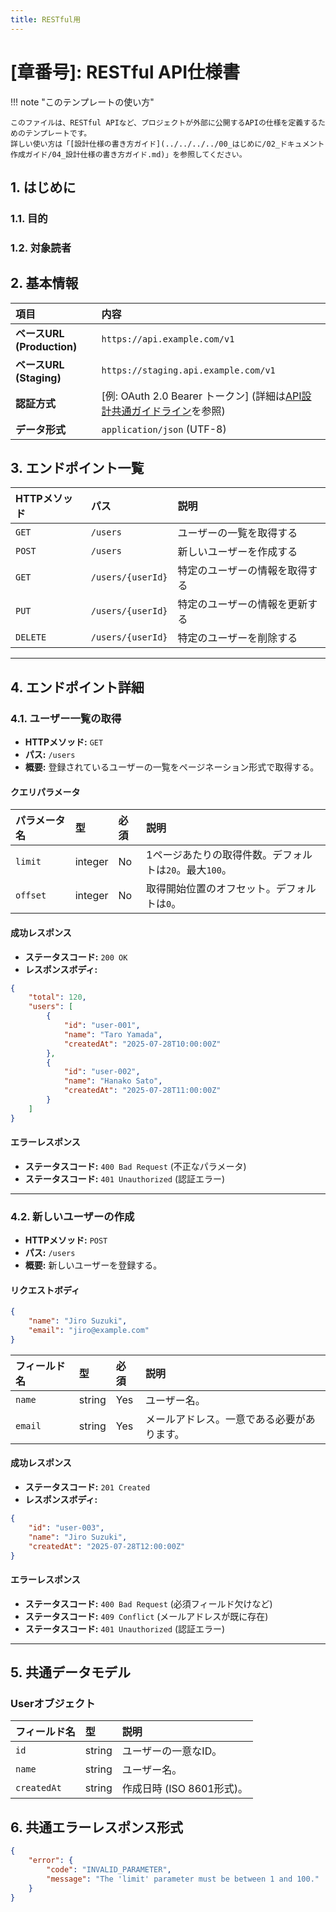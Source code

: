 ```yaml
---
title: RESTful用
---
```


# [章番号]: RESTful API仕様書

!!! note "このテンプレートの使い方"

    このファイルは、RESTful APIなど、プロジェクトが外部に公開するAPIの仕様を定義するためのテンプレートです。
    詳しい使い方は「[設計仕様の書き方ガイド](../../../../00_はじめに/02_ドキュメント作成ガイド/04_設計仕様の書き方ガイド.md)」を参照してください。

## 1. はじめに

### 1.1. 目的

<!-- このAPIが提供する機能と、その目的を簡潔に記述します。 -->

### 1.2. 対象読者

<!-- このAPI仕様書を読むことが想定される読者をリストアップします。（例: フロントエンド開発者、外部サービス開発者など） -->

## 2. 基本情報

| 項目                       | 内容                                                                                                                |
| :------------------------- | :------------------------------------------------------------------------------------------------------------------ |
| **ベースURL (Production)** | `https://api.example.com/v1`                                                                                        |
| **ベースURL (Staging)**    | `https://staging.api.example.com/v1`                                                                                |
| **認証方式**               | [例: OAuth 2.0 Bearer トークン] (詳細は[API設計共通ガイドライン](../API設計共通ガイドライン.md#1-認証・認可)を参照) |
| **データ形式**             | `application/json` (UTF-8)                                                                                          |

## 3. エンドポイント一覧

<!-- 提供するAPIエンドポイントの概要を一覧で示します。 -->

| HTTPメソッド | パス              | 説明                           |
| :----------- | :---------------- | :----------------------------- |
| `GET`        | `/users`          | ユーザーの一覧を取得する       |
| `POST`       | `/users`          | 新しいユーザーを作成する       |
| `GET`        | `/users/{userId}` | 特定のユーザーの情報を取得する |
| `PUT`        | `/users/{userId}` | 特定のユーザーの情報を更新する |
| `DELETE`     | `/users/{userId}` | 特定のユーザーを削除する       |

---

## 4. エンドポイント詳細

<!-- ここから各エンドポイントの詳細な仕様を記述します。 -->

### 4.1. ユーザー一覧の取得

- **HTTPメソッド:** `GET`
- **パス:** `/users`
- **概要:** 登録されているユーザーの一覧をページネーション形式で取得する。

#### クエリパラメータ

| パラメータ名 | 型      | 必須 | 説明                                                   |
| :----------- | :------ | :--- | :----------------------------------------------------- |
| `limit`      | integer | No   | 1ページあたりの取得件数。デフォルトは`20`。最大`100`。 |
| `offset`     | integer | No   | 取得開始位置のオフセット。デフォルトは`0`。            |

#### 成功レスポンス

- **ステータスコード:** `200 OK`
- **レスポンスボディ:**

```json
{
    "total": 120,
    "users": [
        {
            "id": "user-001",
            "name": "Taro Yamada",
            "createdAt": "2025-07-28T10:00:00Z"
        },
        {
            "id": "user-002",
            "name": "Hanako Sato",
            "createdAt": "2025-07-28T11:00:00Z"
        }
    ]
}
```

#### エラーレスポンス

- **ステータスコード:** `400 Bad Request` (不正なパラメータ)
- **ステータスコード:** `401 Unauthorized` (認証エラー)

---

### 4.2. 新しいユーザーの作成

- **HTTPメソッド:** `POST`
- **パス:** `/users`
- **概要:** 新しいユーザーを登録する。

#### リクエストボディ

```json
{
    "name": "Jiro Suzuki",
    "email": "jiro@example.com"
}
```

| フィールド名 | 型     | 必須 | 説明                                       |
| :----------- | :----- | :--- | :----------------------------------------- |
| `name`       | string | Yes  | ユーザー名。                               |
| `email`      | string | Yes  | メールアドレス。一意である必要があります。 |

#### 成功レスポンス

- **ステータスコード:** `201 Created`
- **レスポンスボディ:**

```json
{
    "id": "user-003",
    "name": "Jiro Suzuki",
    "createdAt": "2025-07-28T12:00:00Z"
}
```

#### エラーレスポンス

- **ステータスコード:** `400 Bad Request` (必須フィールド欠けなど)
- **ステータスコード:** `409 Conflict` (メールアドレスが既に存在)
- **ステータスコード:** `401 Unauthorized` (認証エラー)

<!-- 以下、他のエンドポイント詳細を同様に記述 -->

---

## 5. 共通データモデル

<!-- API全体で共通して使用されるデータオブジェクトの定義を記述します。 -->

### Userオブジェクト

| フィールド名 | 型     | 説明                      |
| :----------- | :----- | :------------------------ |
| `id`         | string | ユーザーの一意なID。      |
| `name`       | string | ユーザー名。              |
| `createdAt`  | string | 作成日時 (ISO 8601形式)。 |

## 6. 共通エラーレスポンス形式

<!-- APIが返す共通のエラーレスポンスの形式を定義します。詳細は[API設計共通ガイドライン](../API設計共通ガイドライン.md#2-エラー設計)を参照してください。 -->

```json
{
    "error": {
        "code": "INVALID_PARAMETER",
        "message": "The 'limit' parameter must be between 1 and 100."
    }
}
```
